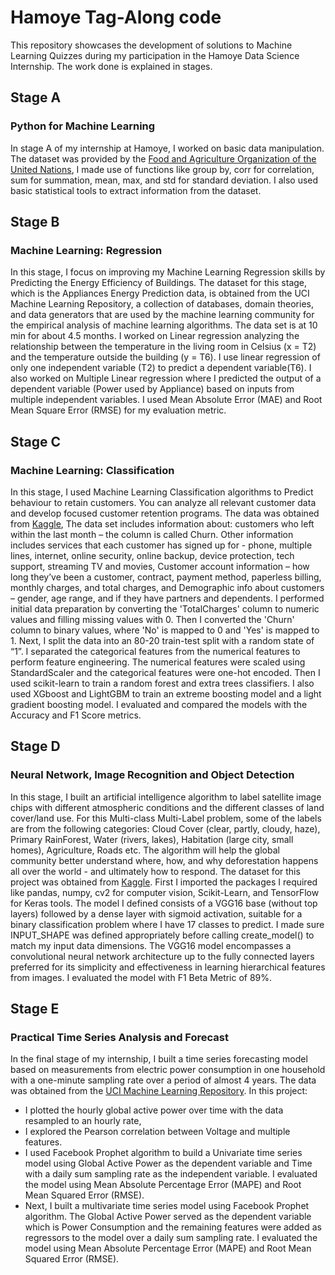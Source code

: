 # Hamoye Tag-Along code
This repository showcases the development  of solutions to Machine Learning Quizzes during my participation in the Hamoye Data Science Internship. The work done is explained in stages.

## Stage A 
### Python for Machine Learning
In stage A of my internship at Hamoye, I worked on basic data manipulation. The dataset was provided by the [Food and Agriculture Organization of the United Nations](https://github.com/HamoyeHQ/HDSC-Introduction-to-Python-for-machine-learning), I made use of functions like group by, corr for correlation, sum for summation, mean, max, and std for standard deviation. I also used basic statistical tools to extract information from the dataset.

## Stage B
### Machine Learning: Regression
In this stage, I focus on improving my Machine Learning Regression skills by Predicting the Energy Efficiency of Buildings. The dataset for this stage, which is the Appliances Energy Prediction data, is obtained from the UCI Machine Learning Repository, a collection of databases, domain theories, and data generators that are used by the machine learning community for the empirical analysis of machine learning algorithms. The data set is at 10 min for about 4.5 months. I worked on Linear regression analyzing the relationship between the temperature in the living room in Celsius (x = T2) and the temperature outside the building (y = T6). I use linear regression of only one independent variable (T2) to predict a dependent variable(T6). I also worked on Multiple Linear regression where I predicted the output of a dependent variable (Power used by Appliance) based on inputs from multiple independent variables. I used Mean Absolute Error (MAE) and Root Mean Square Error (RMSE) for my evaluation metric.

## Stage C
### Machine Learning: Classification
In this stage, I used Machine Learning Classification algorithms to Predict behaviour to retain customers. You can analyze all relevant customer data and develop focused customer retention programs. The data was obtained from [Kaggle](https://www.kaggle.com/datasets/blastchar/telco-customer-churn), The data set includes information about: customers who left within the last month – the column is called Churn. Other information includes services that each customer has signed up for - phone, multiple lines, internet, online security, online backup, device protection, tech support, streaming TV and movies, Customer account information – how long they’ve been a customer, contract, payment method, paperless billing, monthly charges, and total charges, and Demographic info about customers – gender, age range, and if they have partners and dependents. I performed initial data preparation by converting the 'TotalCharges' column to numeric values and filling missing values with 0. Then I converted the 'Churn' column to binary values, where 'No' is mapped to 0 and 'Yes' is mapped to 1. Next, I split the data into an 80-20 train-test split with a random state of “1”. I separated the categorical features from the numerical features to perform feature engineering. The numerical features were scaled using StandardScaler and the categorical features were one-hot encoded. Then I used scikit-learn to train a random forest and extra trees classifiers. I also used XGboost and LightGBM to train an extreme boosting model and a light gradient boosting model. I evaluated and compared the models with the Accuracy and F1 Score metrics.

## Stage D
### Neural Network, Image Recognition and Object Detection
In this stage, I built an artificial intelligence algorithm to label satellite image chips with different atmospheric conditions and the different classes of land cover/land use.  For this Multi-class Multi-Label problem, some of the labels are from the following categories: Cloud Cover (clear, partly, cloudy, haze), Primary RainForest, Water (rivers, lakes), Habitation (large city, small homes), Agriculture, Roads etc. The algorithm  will help the global community better understand where, how, and why deforestation happens all over the world - and ultimately how to respond. The dataset for this project was obtained from [Kaggle](https://www.kaggle.com/c/planet-understanding-the-amazon-from-space/overview).
First I imported the packages I required like pandas, numpy, cv2 for computer vision, Scikit-Learn, and TensorFlow for Keras tools. The model I defined consists of a VGG16 base (without top layers) followed by a dense layer with sigmoid activation, suitable for a binary classification problem where I have 17 classes to predict. I made sure INPUT_SHAPE was defined appropriately before calling create_model() to match my input data dimensions. The VGG16 model encompasses a convolutional neural network architecture up to the fully connected layers preferred for its simplicity and effectiveness in learning hierarchical features from images. I evaluated the model with F1 Beta Metric of 89%.

## Stage E
### Practical Time Series Analysis and Forecast
In the final stage of my internship, I built a time series forecasting model based on measurements from electric power consumption in one household with a one-minute sampling rate over a period of almost 4 years. The data was obtained from the [UCI Machine Learning Repository](https://archive.ics.uci.edu/ml/datasets/individual+household+electric+power+consumption). In this project:
- I plotted the hourly global active power over time with the data resampled to an hourly rate,
- I explored the Pearson correlation between Voltage and multiple features.
- I used Facebook Prophet algorithm to build a Univariate time series model using Global Active Power as the dependent variable and Time with a daily sum sampling rate as the independent variable. I evaluated the model using Mean Absolute Percentage Error (MAPE) and Root Mean Squared Error (RMSE).
- Next, I built a multivariate time series model using Facebook Prophet algorithm. The Global Active Power served as the dependent variable which is Power Consumption and the remaining features were added as regressors to the model over a daily sum sampling rate. I evaluated the model using Mean Absolute Percentage Error (MAPE) and Root Mean Squared Error (RMSE).

